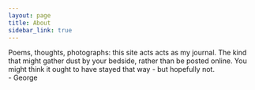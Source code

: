 ```yaml
---
layout: page
title: About
sidebar_link: true
---
```


<p class="message">
Poems, thoughts, photographs: this site acts acts as my journal. The kind that might gather dust by your bedside, rather than be posted online. You might think it ought to have stayed that way - but hopefully not. 
<br />
- George
</p>
